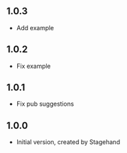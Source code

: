 ## 1.0.3

- Add example

## 1.0.2

- Fix example

## 1.0.1

- Fix pub suggestions

## 1.0.0

- Initial version, created by Stagehand
